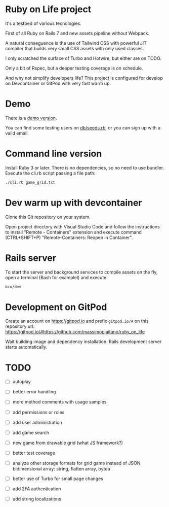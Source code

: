 # Ruby on Life project

It's a testbed of various tecnologies.

First of all Ruby on Rails 7 and new assets pipeline without Webpack.

A natural conseguence is the use of Tailwind CSS with powerful JIT compiler that builds very small CSS assets with only used classes.

I only scratched the surface of Turbo and Hotwire, but either are on TODO.

Only a bit of Rspec, but a deeper testing coverage is on schedule.

And why not simplify developers life? This project is configured for develop on Devcontainer or GitPod with very fast warm up.


# Demo

There is a [demo version](https://ruby-on-life.herokuapp.com/).

You can find some testing users on [db/seeds.rb](db/seeds.rb), or you can sign up with a valid email.


# Command line version

Install Ruby 3 or later. There is no dependencies, so no need to use bundler.
Execute the cli.rb script passing a file path: 
```bash
./cli.rb game_grid.txt
```

# Dev warm up with devcontainer

Clone this Git repository on your system.

Open project directory with Visual Studio Code and follow the instructions to install "Remote - Containers" extension and execute command (CTRL+SHIFT+P) "Remote-Containers: Reopen in Container".


# Rails server

To start the server and background services to compile assets on the fly, open a terminal (Bash for examplel) and execute:
```bash
bin/dev
```


# Development on GitPod

Create an account on https://gitpod.io and prefix `gitpod.io/#` on this repository url:
https://gitpod.io/#https://github.com/massimoplaitano/ruby_on_life

Wait building image and dependency installation. Rails development server starts automatically.


# TODO

- [ ] autoplay
- [ ] better error handling
- [ ] more method comments with usage samples
- [ ] add permissions or roles
- [ ] add user administration
- [ ] add game search
- [ ] new game from drawable grid (what JS framework?)
- [ ] better test coverage
- [ ] analyze other storage formats for grid game instead of JSON bidimensional array: string, flatten array, bytea
- [ ] better use of Turbo for small page changes
- [ ] add 2FA authentication
- [ ] add string localizations

